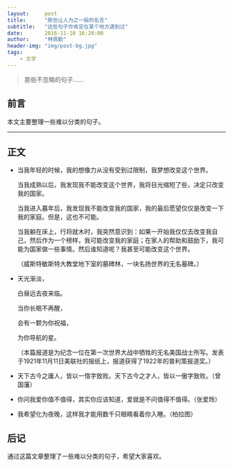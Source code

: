 ```yaml
---
layout:     post
title:      "那些让人为之一振的名言"
subtitle:   "这些句子你肯定在某个地方遇到过"
date:       2016-11-10 16:20:00
author:     "林佩勤"
header-img: "img/post-bg.jpg"
tags:
    - 文学
---
```


> 那些不忽略的句子……


## 前言

本文主要整理一些难以分类的句子。

---

## 正文

- 当我年轻的时候，我的想像力从没有受到过限制，我梦想改变这个世界。

  当我成熟以后，我发现我不能改变这个世界，我将目光缩短了些，决定只改变我的国家。

  当我进入暮年后，我发现我不能改变我的国家，我的最后愿望仅仅是改变一下我的家庭。但是，这也不可能。

  当我躺在床上，行将就木时，我突然意识到：如果一开始我仅仅去改变我自己，然后作为一个榜样，我可能改变我的家庭；在家人的帮助和鼓励下，我可能为国家做一些事情。然后谁知道呢？我甚至可能改变这个世界。

  （威斯特敏斯特大教堂地下室的墓碑林，一块名扬世界的无名墓碑。）

- 天光渐淡，

  白昼远去夜来临。

  当你长眠不再醒，

  会有一颗为你祝福，

  为你导航的星。

  （本篇报道是为纪念一位在第一次世界大战中牺牲的无名美国战士所写。发表于1921年11月11日美联社的报纸上，报道获得了1922年的普利策报道奖。）

- 天下古今之庸人，皆以一惰字致败。天下古今之才人，皆以一傲字致败。（曾国藩）

- 你问我爱你值不值得，其实你应该知道，爱就是不问值得不值得。（张爱玲）

- 我希望化为夜晚，这样我才能用数千只眼睛看着你入睡。（柏拉图）



## 后记

通过这篇文章整理了一些难以分类的句子，希望大家喜欢。